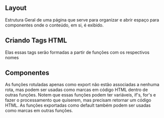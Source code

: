 ## Layout
Estrutura Geral de uma página que serve para organizar e abrir espaço para componentes onde o conteúdo, em si, é exibido.

## Criando Tags HTML

Elas essas tags serão formadas a partir de funções com os respectivos nomes

## Componentes

As funções rotuladas apenas como export não estão associadas a nenhuma rota, mas podem ser usadas como marcas em código HTML dentro de outras funções. Notem que essas funções podem ter variáveis, if's, for's e fazer o processamento que quiserem, mas precisam retornar um código HTML. As funções exportadas como default também podem ser usadas como marcas em outras funções.
